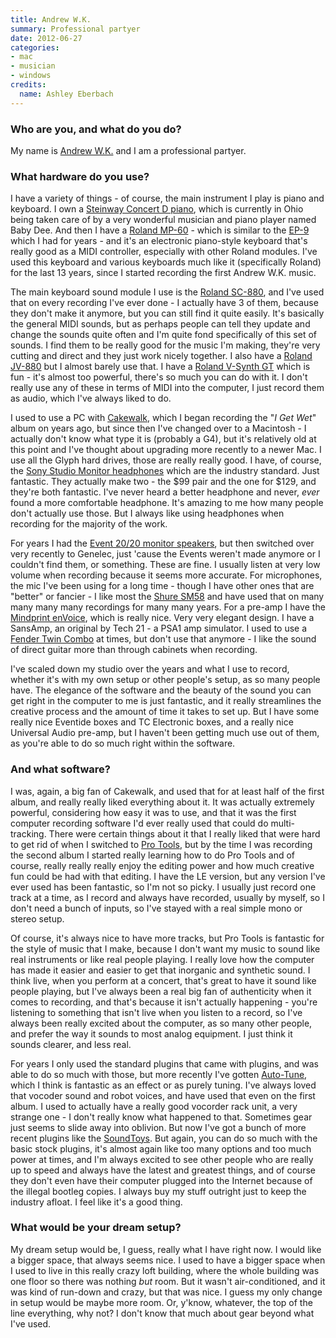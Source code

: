 ```yaml
---
title: Andrew W.K.
summary: Professional partyer
date: 2012-06-27
categories:
- mac
- musician
- windows
credits:
  name: Ashley Eberbach
---
```


### Who are you, and what do you do?

My name is [Andrew W.K.](http://www.andrewwk.com/ "Andrew's website.") and I am a professional partyer.

### What hardware do you use?

I have a variety of things - of course, the main instrument I play is piano and keyboard. I own a [Steinway Concert D piano][concert-grand-model-d], which is currently in Ohio being taken care of by a very wonderful musician and piano player named Baby Dee. And then I have a [Roland MP-60][mp-60] - which is similar to the [EP-9][] which I had for years - and it's an electronic piano-style keyboard that's really good as a MIDI controller, especially with other Roland modules. I've used this keyboard and various keyboards much like it (specifically Roland) for the last 13 years, since I started recording the first Andrew W.K. music.

The main keyboard sound module I use is the [Roland SC-880][sc-880], and I've used that on every recording I've ever done - I actually have 3 of them, because they don't make it anymore, but you can still find it quite easily. It's basically the general MIDI sounds, but as perhaps people can tell they update and change the sounds quite often and I'm quite fond specifically of this set of sounds. I find them to be really good for the music I'm making, they're very cutting and direct and they just work nicely together. I also have a [Roland JV-880][jv-880] but I almost barely use that. I have a [Roland V-Synth GT][v-synth-gt] which is fun - it's almost too powerful, there's so much you can do with it. I don't really use any of these in terms of MIDI into the computer, I just record them as audio, which I've always liked to do.

I used to use a PC with [Cakewalk][], which I began recording the "*I Get Wet*" album on years ago, but since then I've changed over to a Macintosh - I actually don't know what type it is (probably a G4), but it's relatively old at this point and I've thought about upgrading more recently to a newer Mac. I use all the Glyph hard drives, those are really really good. I have, of course, the [Sony Studio Monitor headphones][mdr-xd100] which are the industry standard. Just fantastic. They actually make two - the $99 pair and the one for $129, and they're both fantastic. I've never heard a better headphone and never, *ever* found a more comfortable headphone. It's amazing to me how many people don't actually use those. But I always like using headphones when recording for the majority of the work.

For years I had the [Event 20/20 monitor speakers][20-20], but then switched over very recently to Genelec, just 'cause the Events weren't made anymore or I couldn't find them, or something. These are fine. I usually listen at very low volume when recording because it seems more accurate. For microphones, the mic I've been using for a long time - though I have other ones that are "better" or fancier - I like most the [Shure SM58][sm58] and have used that on many many many many recordings for many many years. For a pre-amp I have the [Mindprint enVoice][envoice], which is really nice. Very very elegant design. I have a SansAmp, an original by Tech 21 - a PSA1 amp simulator. I used to use a [Fender Twin Combo][super-sonic-twin-combo] at times, but don't use that anymore - I like the sound of direct guitar more than through cabinets when recording.

I've scaled down my studio over the years and what I use to record, whether it's with my own setup or other people's setup, as so many people have. The elegance of the software and the beauty of the sound you can get right in the computer to me is just fantastic, and it really streamlines the creative process and the amount of time it takes to set up. But I have some really nice Eventide boxes and TC Electronic boxes, and a really nice Universal Audio pre-amp, but I haven't been getting much use out of them, as you're able to do so much right within the software.

### And what software?

I was, again, a big fan of Cakewalk, and used that for at least half of the first album, and really really liked everything about it. It was actually extremely powerful, considering how easy it was to use, and that it was the first computer recording software I'd ever really used that could do multi-tracking. There were certain things about it that I really liked that were hard to get rid of when I switched to [Pro Tools][pro-tools-le], but by the time I was recording the second album I started really learning how to do Pro Tools and of course, really really really enjoy the editing power and how much creative fun could be had with that editing. I have the LE version, but any version I've ever used has been fantastic, so I'm not so picky. I usually just record one track at a time, as I record and always have recorded, usually by myself, so I don't need a bunch of inputs, so I've stayed with a real simple mono or stereo setup.

Of course, it's always nice to have more tracks, but Pro Tools is fantastic for the style of music that I make, because I don't want my music to sound like real instruments or like real people playing. I really love how the computer has made it easier and easier to get that inorganic and synthetic sound. I think live, when you perform at a concert, that's great to have it sound like people playing, but I've always been a real big fan of authenticity when it comes to recording, and that's because it isn't actually happening - you're listening to something that isn't live when you listen to a record, so I've always been really excited about the computer, as so many other people, and prefer the way it sounds to most analog equipment. I just think it sounds clearer, and less real.

For years I only used the standard plugins that came with plugins, and was able to do so much with those, but more recently I've gotten [Auto-Tune][], which I think is fantastic as an effect or as purely tuning. I've always loved that vocoder sound and robot voices, and have used that even on the first album. I used to actually have a really good vocorder rack unit, a very strange one - I don't really know what happened to that. Sometimes gear just seems to slide away into oblivion. But now I've got a bunch of more recent plugins like the [SoundToys][]. But again, you can do so much with the basic stock plugins, it's almost again like too many options and too much power at times, and I'm always excited to see other people who are really up to speed and always have the latest and greatest things, and of course they don't even have their computer plugged into the Internet because of the illegal bootleg copies. I always buy my stuff outright just to keep the industry afloat. I feel like it's a good thing.

### What would be your dream setup?

My dream setup would be, I guess, really what I have right now. I would like a bigger space, that always seems nice. I used to have a bigger space when I used to live in this really crazy loft building, where the whole building was one floor so there was nothing *but* room. But it wasn't air-conditioned, and it was kind of run-down and crazy, but that was nice. I guess my only change in setup would be maybe more room. Or, y'know, whatever, the top of the line everything, why not? I don't know that much about gear beyond what I've used.

[20-20]: http://web.archive.org/web/20190506070926/https://www.cnet.com/products/event-20-20-speakers/ "Field monitor speakers."
[auto-tune]: https://en.wikipedia.org/wiki/Auto-Tune "An audio processor that alters voice pitches."
[cakewalk]: https://en.wikipedia.org/wiki/Cakewalk_(sequencer) "A music sequencer program."
[concert-grand-model-d]: http://web.archive.org/web/20221209075625/https://www.steinway.com/pianos/steinway/grand/model-d "A fancy piano."
[envoice]: http://www.steamingaudio.myzen.co.uk/gear_pages/envoice.shtml "A pre-amp."
[ep-9]: https://www.sonicstate.com/synth/roland_ep-9/ "A digital piano."
[jv-880]: http://www.vintagesynth.com/roland/jv880.php "A rack-mounted sound module."
[mdr-xd100]: https://www.amazon.com/Sony-MDR-XD100-Headphones-Discontinued-Manufacturer/dp/B0007N55NM "Studio headphones."
[mp-60]: http://www.rolandus.com/products/details/476 "A digital piano."
[pro-tools-le]: https://en.wikipedia.org/wiki/Pro_Tools#Pro_Tools_LE_systems "Music creation software."
[sc-880]: http://www.synthmania.com/SC-880.htm "A 64-voice sound module."
[sm58]: http://www.shure.com/americas/products/microphones/sm/sm58-vocal-microphone "A vocal microphone."
[soundtoys]: https://www.soundtoys.com/ "A collection of audio plugins."
[super-sonic-twin-combo]: http://web.archive.org/web/20140610132250/http://www.fender.com:80/series/super-sonic/super-sonic-twin-combo-blacksilver-120v/ "A guitar amp."
[v-synth-gt]: http://www.rolandus.com/products/details/847 "A synthesizer."
